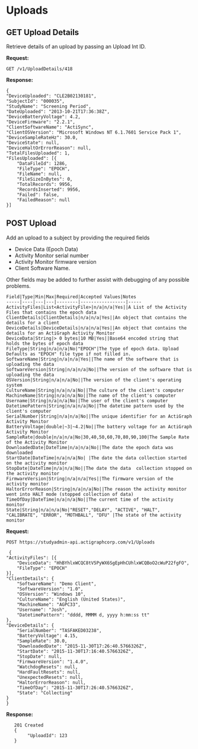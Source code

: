 

Uploads
===

GET Upload Details
---

Retrieve details of an upload by passing an Upload Int ID. 

**Request:**

    GET /v1/UploadDetails/418

**Response:**

    {
    "DeviceUploaded": "CLE2B02130181",
    "SubjectId": "000035",
    "StudyName": "Screening Period",
    "DateUploaded": "2013-10-21T17:36:38Z",
    "DeviceBatteryVoltage": 4.2,
    "DeviceFirmware": "2.2.1",
    "ClientSoftwareName": "ActiSync",
    "ClientOSVersion": "Microsoft Windows NT 6.1.7601 Service Pack 1",
    "DeviceSampleRateHz": 30.0,
    "DeviceState": null,
    "DeviceHaltOrErrorReason": null,
    "TotalFilesUploaded": 1,
    "FilesUploaded": [{
        "DataFileId": 1286,
        "FileType": "EPOCH",
        "FileName": null,
        "FileSizeInBytes": 0,
        "TotalRecords": 9956,
        "RecordsInserted": 9956,
        "Failed": false,
        "FailedReason": null
    }]
    
POST Upload
---

Add an upload to a subject by providing the required fields
- Device Data (Epoch Data)
- Activity Monitor serial number 
- Activity Monitor firmware version
- Client Software Name. 

Other fields may be added to further assist with debugging of any possible problems. 

    Field|Type|Min|Max|Required|Accepted Values|Notes
    -----|----|---|---|--------|-----------------|-----
    ActivityFiles|List<ActivityFile>|n/a|n/a|Yes||A List of the Activity Files that contains the epoch data
    ClientDetails|ClientDetails|n/a|n/a|Yes||An object that contains the details for a client
    DeviceDetails|DeviceDetails|n/a|n/a|Yes||An object that contains the details for an ActiGraph Activity Monitor
    DeviceData|String|> 0 bytes|10 MB|Yes||Base64 encoded string that holds the bytes of epoch data
    FileType|String|n/a|n/a|No|"EPOCH"|The type of epoch data. Upload Defaults as "EPOCH" file type if not filled in. 
    SoftwareName|String|n/a|n/a|Yes||The name of the software that is uploading the data
    SoftwareVersion|String|n/a|n/a|No||The version of the software that is uploading the data
    OSVersion|String|n/a|n/a|No||The version of the client's operating system
    CultureName|String|n/a|n/a|No||The culture of the client's computer
    MachineName|String|n/a|n/a|No||The name of the client's computer
    Username|String|n/a|n/a|No||The user of the client's computer
    DatetimePattern|String|n/a|n/a|No||The datetime pattern used by the client's computer
    SerialNumber|String|n/a|n/a|No||The unique identifier for an ActiGraph Activity Monitor
    BatteryVoltage|double|~3|~4.2|No||The battery voltage for an ActiGraph Activity Monitor
    SampleRate|double|n/a|n/a|No|30,40,50,60,70,80,90,100|The Sample Rate of the Activity Monitor
    DownloadedDate|DateTime|n/a|n/a|No||The date the epoch data was downloaded
    StartDate|DateTime|n/a|n/a|No| |The date the data collection started on the activity monitor
    StopDate|DateTime|n/a|n/a|No||The date the data  collection stopped on the activity monitor
    FirmwareVersion|String|n/a|n/a|Yes||The firmware version of the activity monitor
    HaltorErrorReason|String|n/a|n/a|No||The reason the activity monitor went into HALT mode (stopped collection of data)
    TimeOfDay|DateTime|n/a|n/a|No||The current time of the activity monitor
    State|String|n/a|n/a|No|"RESET","DELAY", "ACTIVE", "HALT", "CALIBRATE", "ERROR", "MOTHBALL", "DFU" |The state of the activity monitor

**Request:**

    POST https://studyadmin-api.actigraphcorp.com/v1/Uploads
    
     {
    "ActivityFiles": [{
        "DeviceData": "HhBYhlxWCQC8tV5PyWX6SgEpHhCUhlxWCQBoO2cWuP22fgFO",
        "FileType": "EPOCH"
    }],
    "ClientDetails": {
        "SoftwareName": "Demo Client",
        "SoftwareVersion": "1.0",
        "OSVersion": "Windows 10",
        "CultureName": "English (United States)",
        "MachineName": "AGPC33",
        "Username": "Josh",
        "DatetimePattern": "dddd, MMMM d, yyyy h:mm:ss tt"
    },
    "DeviceDetails": {
        "SerialNumber": "TASFAKED03238",
        "BatteryVoltage": 4.15,
        "SampleRate": 30.0,
        "DownloadedDate": "2015-11-30T17:26:40.5766326Z",
        "StartDate": "2015-11-30T17:16:40.5766326Z",
        "StopDate": null,
        "FirmwareVersion": "1.4.0",
        "WatchdogResets": null,
        "HardFaultResets": null,
        "UnexpectedResets": null,
        "HaltorErrorReason": null,
        "TimeOfDay": "2015-11-30T17:26:40.5766326Z",
        "State": "Collecting"
    }
    }


**Response:**

       201 Created
       {
            "UploadId": 123
       }
       
  
       
   
    
    
